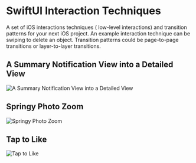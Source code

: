 # SwiftUI Interaction Techniques
A  set of iOS interactions techniques ( low-level interactions) and transition patterns for your next iOS project.  An example interaction technique can be swiping to delete an object. Transition patterns could be page-to-page transitions or layer-to-layer transitions. 

## **A Summary Notification View into a Detailed View**
![A Summary Notification View into a Detailed View](https://github.com/amosgyamfi/swiftui-animation-library/blob/master/N/notifications.gif)

## **Springy Photo Zoom**
![Springy Photo Zoom](https://github.com/amosgyamfi/swiftui-animation-library/blob/master/P/springyPhotoZoom.gif)

## **Tap to Like**
![Tap to Like](https://github.com/amosgyamfi/swiftui-interaction-techniques/blob/master/Tap%20to%20Like/tap_to_like.gif)
